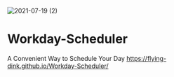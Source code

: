 ![2021-07-19 (2)](https://user-images.githubusercontent.com/83742550/126229634-1724c8cc-c8f8-4bef-a03e-eb9215028416.png)
# Workday-Scheduler
  A Convenient Way to Schedule Your Day
 https://flying-dink.github.io/Workday-Scheduler/
